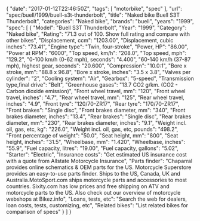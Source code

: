 {
    "date": "2017-01-12T22:46:50Z",
    "tags": [
        "motorbike",
        "spec"
    ],
    "url": "spec\/buell\/1999\/buell-s3t-thunderbolt",
    "title": "Naked bike Buell S3T Thunderbolt",
    "categories": "Naked bike",
    "brands": "buell",
    "years": "1999",
    "spec": [
        {
            "Model": "Buell S3T Thunderbolt",
            "Year": "1999",
            "Category": "Naked bike",
            "Rating": "71.3 out of 100. Show full rating and compare with other bikes",
            "Displacement, ccm": "1203.00",
            "Displacement, cubic inches": "73.41",
            "Engine type": "Twin, four-stroke",
            "Power, HP": "86.00",
            "Power at RPM": "6000",
            "Top speed, km\/h": "208.0",
            "Top speed, mph": "129.2",
            "0-100 km\/h (0-62 mph), seconds": "4.400",
            "60-140 km\/h (37-87 mph), highest gear, seconds": "20.600",
            "Compression": "10.0:1",
            "Bore x stroke, mm": "88.8 x 96.8",
            "Bore x stroke, inches": "3.5 x 3.8",
            "Valves per cylinder": "2",
            "Cooling system": "Air",
            "Gearbox": "5-speed",
            "Transmission type,final drive": "Belt",
            "Greenhouse gases": "13.7 CO2 g\/km. (CO2 - Carbon dioxide emission)",
            "Front wheel travel, mm": "120",
            "Front wheel travel, inches": "4.7",
            "Rear wheel travel, mm": "125",
            "Rear wheel travel, inches": "4.9",
            "Front tyre": "120\/70-ZR17",
            "Rear tyre": "170\/70-ZR17",
            "Front brakes": "Single disc",
            "Front brakes diameter, mm": "340",
            "Front brakes diameter, inches": "13.4",
            "Rear brakes": "Single disc",
            "Rear brakes diameter, mm": "230",
            "Rear brakes diameter, inches": "9.1",
            "Weight incl. oil, gas, etc, kg": "226.0",
            "Weight incl. oil, gas, etc, pounds": "498.2",
            "Front percentage of weight": "50.0",
            "Seat height, mm": "800",
            "Seat height, inches": "31.5",
            "Wheelbase, mm": "1.420",
            "Wheelbase, inches": "55.9",
            "Fuel capacity, litres": "19.00",
            "Fuel capacity, gallons": "5.02",
            "Starter": "Electric",
            "Insurance costs": "Get estimated US insurance cost with a quote from Allstate Motorcycle Insurance",
            "Parts finder": "Chaparral provides online schematics & OEM parts for the US.   Motorcycle Superstore provides an easy-to-use parts finder. Ships to the US, Canada, UK and Australia.MotoSport.com ships motorcycle parts and accessories to most countries.    Sixity.com has low prices and free shipping on ATV and motorcycle parts to the US. Also check out our overview of motorcycle webshops at Bikez.info",
            "Loans, tests, etc": "Search the web for dealers, loan costs, tests, customizing, etc",
            "Related bikes": "List related bikes for comparison of specs"
        }
    ]
}